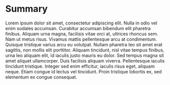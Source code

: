 # Summary


Lorem ipsum dolor sit amet, consectetur adipiscing elit. Nulla in odio vel enim sodales accumsan. Curabitur accumsan bibendum elit pharetra finibus. Aliquam urna magna, facilisis vitae orci at, ultrices rhoncus sem. Nam ut metus risus. Vivamus mattis pellentesque arcu at condimentum. Quisque tristique varius arcu eu volutpat. Nullam pharetra leo sit amet erat sagittis, non mollis elit porttitor. Aliquam tincidunt, nisl vitae tempus finibus, urna leo aliquam elit, id iaculis justo mauris eu dolor. Sed tempus magna sit amet aliquet ullamcorper. Duis facilisis aliquam viverra. Pellentesque iaculis tincidunt tristique. Integer sed enim efficitur, iaculis risus eget, aliquam neque. Etiam congue id lectus vel tincidunt. Proin tristique lobortis ex, sed elementum ex congue consequat.